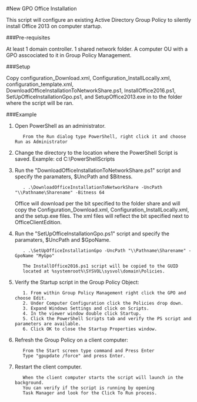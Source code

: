 #New GPO Office Installation

This script will configure an existing Active Directory Group Policy to silently install Office 2013 on computer startup.

###Pre-requisites

At least 1 domain controller.
1 shared network folder.
A computer OU with a GPO asscociated to it in Group Policy Management.

###Setup

Copy configuration_Download.xml, Configuration_InstallLocally.xml, configuration_template.xml, 
DownloadOfficeInstallationToNetworkShare.ps1, InstallOffice2016.ps1, SetUpOfficeInstallationGpo.ps1, and SetupOffice2013.exe 
in to the folder where the script will be ran.

###Example

1. Open PowerShell as an administrator.

          From the Run dialog type PowerShell, right click it and choose Run as Administrator

2. Change the directory to the location where the PowerShell Script is saved.
          Example: cd C:\PowerShellScripts
      
3. Run the "DownloadOfficeInstallationToNetworkShare.ps1" script and specify the paramaters, $UncPath and $Bitness.

          . .\DownloadOfficeInstallationToNetworkShare -UncPath "\\Pathname\Sharename" -Bitness 64
      
   Office will download per the bit specified to the folder share 
   and will copy the Configuration_Download.xml, 
   Configuration_InstallLocally.xml, and the setup.exe files. 
   The xml files will reflect the bit specified next to OfficeClientEdition.

4. Run the "SetUpOfficeInstallationGpo.ps1" script and specify the paramaters, $UncPath and $GpoName.

          . .\SetUpOfficeInstallationGpo -UncPath "\\Pathname\Sharename" -GpoName "MyGpo"
      
          The InstallOffice2016.ps1 script will be copied to the GUID 
          located at %systemroot%\SYSVOL\sysvol\domain\Policies.

5. Verify the Startup script in the Group Policy Object:

          1. From within Group Policy Management right click the GPO and choose Edit.
          2. Under Computer Configuration click the Policies drop down.
          3. Expand Windows Settings and click on Scripts.
          4. In the viewer window double click Startup.
          5. Click the PowerShell Scripts tab and verify the PS script and parameters are available.
          6. Click OK to close the Startup Properties window.

6. Refresh the Group Policy on a client computer:

          From the Start screen type command and Press Enter
          Type "gpupdate /force" and press Enter.

7. Restart the client computer.

          When the client computer starts the script will launch in the background. 
          You can verify if the script is running by opening 
          Task Manager and look for the Click To Run process.





